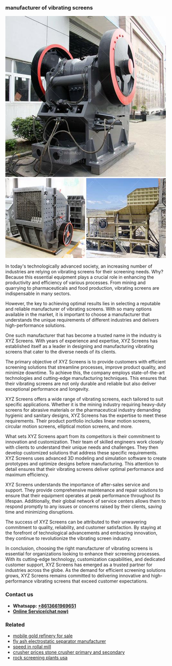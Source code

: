<h3>manufacturer of vibrating screens</h3><img src='1708663353.jpg' alt=''><p>In today's technologically advanced society, an increasing number of industries are relying on vibrating screens for their screening needs. Why? Because this essential equipment plays a crucial role in enhancing the productivity and efficiency of various processes. From mining and quarrying to pharmaceuticals and food production, vibrating screens are indispensable in many sectors. </p><p>However, the key to achieving optimal results lies in selecting a reputable and reliable manufacturer of vibrating screens. With so many options available in the market, it is important to choose a manufacturer that understands the unique requirements of different industries and delivers high-performance solutions.</p><p>One such manufacturer that has become a trusted name in the industry is XYZ Screens. With years of experience and expertise, XYZ Screens has established itself as a leader in designing and manufacturing vibrating screens that cater to the diverse needs of its clients.</p><p>The primary objective of XYZ Screens is to provide customers with efficient screening solutions that streamline processes, improve product quality, and minimize downtime. To achieve this, the company employs state-of-the-art technologies and cutting-edge manufacturing techniques. This ensures that their vibrating screens are not only durable and reliable but also deliver exceptional performance and longevity.</p><p>XYZ Screens offers a wide range of vibrating screens, each tailored to suit specific applications. Whether it is the mining industry requiring heavy-duty screens for abrasive materials or the pharmaceutical industry demanding hygienic and sanitary designs, XYZ Screens has the expertise to meet these requirements. Their product portfolio includes linear motion screens, circular motion screens, elliptical motion screens, and more.</p><p>What sets XYZ Screens apart from its competitors is their commitment to innovation and customization. Their team of skilled engineers work closely with clients to understand their unique needs and challenges. They then develop customized solutions that address these specific requirements. XYZ Screens uses advanced 3D modeling and simulation software to create prototypes and optimize designs before manufacturing. This attention to detail ensures that their vibrating screens deliver optimal performance and maximum efficiency.</p><p>XYZ Screens understands the importance of after-sales service and support. They provide comprehensive maintenance and repair solutions to ensure that their equipment operates at peak performance throughout its lifespan. Additionally, their global network of service centers allows them to respond promptly to any issues or concerns raised by their clients, saving time and minimizing disruptions.</p><p>The success of XYZ Screens can be attributed to their unwavering commitment to quality, reliability, and customer satisfaction. By staying at the forefront of technological advancements and embracing innovation, they continue to revolutionize the vibrating screen industry.</p><p>In conclusion, choosing the right manufacturer of vibrating screens is essential for organizations looking to enhance their screening processes. With its cutting-edge technology, customization capabilities, and dedicated customer support, XYZ Screens has emerged as a trusted partner for industries across the globe. As the demand for efficient screening solutions grows, XYZ Screens remains committed to delivering innovative and high-performance vibrating screens that exceed customer expectations.</p><h3>Contact us</h3><ul><li><strong>Whatsapp:&nbsp;<a href="https://wa.me/8613661969651">+8613661969651</a></strong></li><li><a href="https://swt.shibang-china.com/?git&amp;zhl&amp;manufacturer of vibrating screens"><strong>Online Service(chat now)</strong></a></li></ul><h3>Related</h3><ul><li><a href='mobile gold refinery for sale.md'>mobile gold refinery for sale</a></li><li><a href='fly ash electrostatic separator manufacturer.md'>fly ash electrostatic separator manufacturer</a></li><li><a href='speed in rollal mill.md'>speed in rollal mill</a></li><li><a href='crusher prices stone crusher primary and secondary.md'>crusher prices stone crusher primary and secondary</a></li><li><a href='rock screening plants usa.md'>rock screening plants usa</a></li></ul>